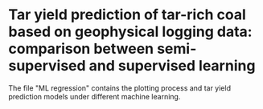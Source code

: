 # Tar yield prediction of tar-rich coal based on geophysical logging data: comparison between semi-supervised and supervised learning
The file "ML regression" contains the plotting process and tar yield prediction models under different machine learning.
